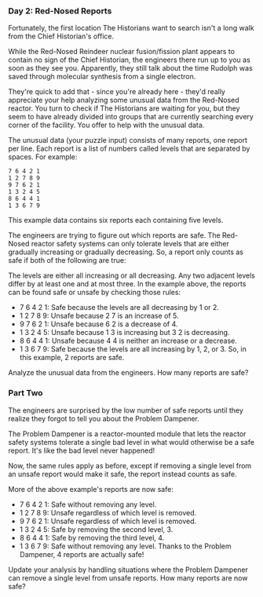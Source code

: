 ### Day 2: Red-Nosed Reports
Fortunately, the first location The Historians want to search isn't a long walk from the Chief Historian's office.

While the Red-Nosed Reindeer nuclear fusion/fission plant appears to contain no sign of the Chief Historian, the engineers there run up to you as soon as they see you. Apparently, they still talk about the time Rudolph was saved through molecular synthesis from a single electron.

They're quick to add that - since you're already here - they'd really appreciate your help analyzing some unusual data from the Red-Nosed reactor. You turn to check if The Historians are waiting for you, but they seem to have already divided into groups that are currently searching every corner of the facility. You offer to help with the unusual data.

The unusual data (your puzzle input) consists of many reports, one report per line. Each report is a list of numbers called levels that are separated by spaces. For example:
```
7 6 4 2 1
1 2 7 8 9
9 7 6 2 1
1 3 2 4 5
8 6 4 4 1
1 3 6 7 9
```
This example data contains six reports each containing five levels.

The engineers are trying to figure out which reports are safe. The Red-Nosed reactor safety systems can only tolerate levels that are either gradually increasing or gradually decreasing. So, a report only counts as safe if both of the following are true:

The levels are either all increasing or all decreasing.
Any two adjacent levels differ by at least one and at most three.
In the example above, the reports can be found safe or unsafe by checking those rules:

- 7 6 4 2 1: Safe because the levels are all decreasing by 1 or 2.
- 1 2 7 8 9: Unsafe because 2 7 is an increase of 5.
- 9 7 6 2 1: Unsafe because 6 2 is a decrease of 4.
- 1 3 2 4 5: Unsafe because 1 3 is increasing but 3 2 is decreasing.
- 8 6 4 4 1: Unsafe because 4 4 is neither an increase or a decrease.
- 1 3 6 7 9: Safe because the levels are all increasing by 1, 2, or 3.
So, in this example, 2 reports are safe.

Analyze the unusual data from the engineers. How many reports are safe?

### Part Two
The engineers are surprised by the low number of safe reports until they realize they forgot to tell you about the Problem Dampener.

The Problem Dampener is a reactor-mounted module that lets the reactor safety systems tolerate a single bad level in what would otherwise be a safe report. It's like the bad level never happened!

Now, the same rules apply as before, except if removing a single level from an unsafe report would make it safe, the report instead counts as safe.

More of the above example's reports are now safe:

- 7 6 4 2 1: Safe without removing any level.
- 1 2 7 8 9: Unsafe regardless of which level is removed.
- 9 7 6 2 1: Unsafe regardless of which level is removed.
- 1 3 2 4 5: Safe by removing the second level, 3.
- 8 6 4 4 1: Safe by removing the third level, 4.
- 1 3 6 7 9: Safe without removing any level.
Thanks to the Problem Dampener, 4 reports are actually safe!

Update your analysis by handling situations where the Problem Dampener can remove a single level from unsafe reports. How many reports are now safe?